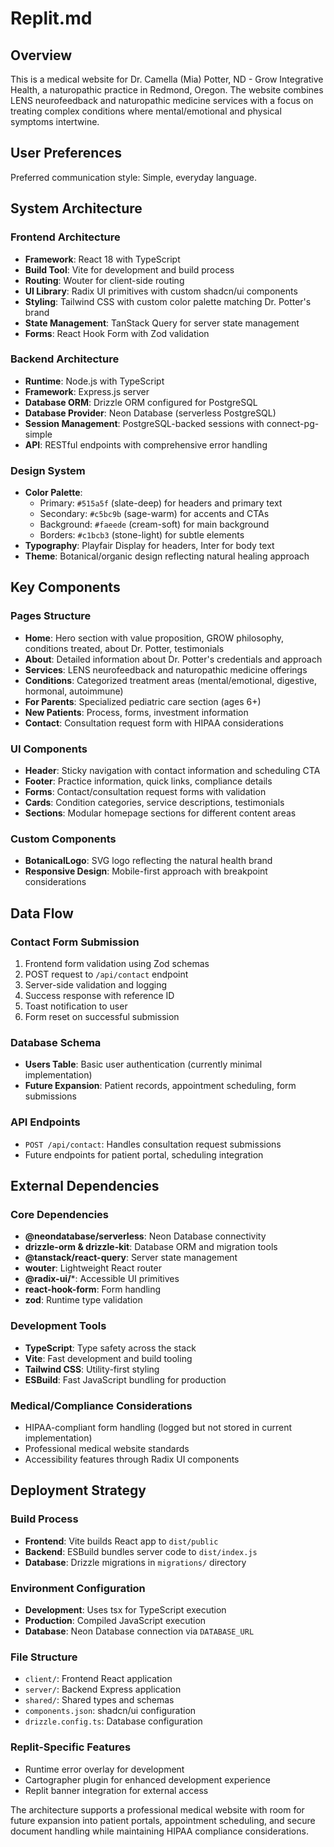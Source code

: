 # Replit.md

## Overview

This is a medical website for Dr. Camella (Mia) Potter, ND - Grow Integrative Health, a naturopathic practice in Redmond, Oregon. The website combines LENS neurofeedback and naturopathic medicine services with a focus on treating complex conditions where mental/emotional and physical symptoms intertwine.

## User Preferences

Preferred communication style: Simple, everyday language.

## System Architecture

### Frontend Architecture
- **Framework**: React 18 with TypeScript
- **Build Tool**: Vite for development and build process
- **Routing**: Wouter for client-side routing
- **UI Library**: Radix UI primitives with custom shadcn/ui components
- **Styling**: Tailwind CSS with custom color palette matching Dr. Potter's brand
- **State Management**: TanStack Query for server state management
- **Forms**: React Hook Form with Zod validation

### Backend Architecture  
- **Runtime**: Node.js with TypeScript
- **Framework**: Express.js server
- **Database ORM**: Drizzle ORM configured for PostgreSQL
- **Database Provider**: Neon Database (serverless PostgreSQL)
- **Session Management**: PostgreSQL-backed sessions with connect-pg-simple
- **API**: RESTful endpoints with comprehensive error handling

### Design System
- **Color Palette**: 
  - Primary: `#515a5f` (slate-deep) for headers and primary text
  - Secondary: `#c5bc9b` (sage-warm) for accents and CTAs  
  - Background: `#faeede` (cream-soft) for main background
  - Borders: `#c1bcb3` (stone-light) for subtle elements
- **Typography**: Playfair Display for headers, Inter for body text
- **Theme**: Botanical/organic design reflecting natural healing approach

## Key Components

### Pages Structure
- **Home**: Hero section with value proposition, GROW philosophy, conditions treated, about Dr. Potter, testimonials
- **About**: Detailed information about Dr. Potter's credentials and approach
- **Services**: LENS neurofeedback and naturopathic medicine offerings
- **Conditions**: Categorized treatment areas (mental/emotional, digestive, hormonal, autoimmune)
- **For Parents**: Specialized pediatric care section (ages 6+)
- **New Patients**: Process, forms, investment information
- **Contact**: Consultation request form with HIPAA considerations

### UI Components
- **Header**: Sticky navigation with contact information and scheduling CTA
- **Footer**: Practice information, quick links, compliance details
- **Forms**: Contact/consultation request forms with validation
- **Cards**: Condition categories, service descriptions, testimonials
- **Sections**: Modular homepage sections for different content areas

### Custom Components
- **BotanicalLogo**: SVG logo reflecting the natural health brand
- **Responsive Design**: Mobile-first approach with breakpoint considerations

## Data Flow

### Contact Form Submission
1. Frontend form validation using Zod schemas
2. POST request to `/api/contact` endpoint
3. Server-side validation and logging
4. Success response with reference ID
5. Toast notification to user
6. Form reset on successful submission

### Database Schema
- **Users Table**: Basic user authentication (currently minimal implementation)
- **Future Expansion**: Patient records, appointment scheduling, form submissions

### API Endpoints
- `POST /api/contact`: Handles consultation request submissions
- Future endpoints for patient portal, scheduling integration

## External Dependencies

### Core Dependencies
- **@neondatabase/serverless**: Neon Database connectivity
- **drizzle-orm & drizzle-kit**: Database ORM and migration tools
- **@tanstack/react-query**: Server state management
- **wouter**: Lightweight React router
- **@radix-ui/***: Accessible UI primitives
- **react-hook-form**: Form handling
- **zod**: Runtime type validation

### Development Tools
- **TypeScript**: Type safety across the stack
- **Vite**: Fast development and build tooling
- **Tailwind CSS**: Utility-first styling
- **ESBuild**: Fast JavaScript bundling for production

### Medical/Compliance Considerations
- HIPAA-compliant form handling (logged but not stored in current implementation)
- Professional medical website standards
- Accessibility features through Radix UI components

## Deployment Strategy

### Build Process
- **Frontend**: Vite builds React app to `dist/public`
- **Backend**: ESBuild bundles server code to `dist/index.js`
- **Database**: Drizzle migrations in `migrations/` directory

### Environment Configuration
- **Development**: Uses tsx for TypeScript execution
- **Production**: Compiled JavaScript execution
- **Database**: Neon Database connection via `DATABASE_URL`

### File Structure
- `client/`: Frontend React application
- `server/`: Backend Express application  
- `shared/`: Shared types and schemas
- `components.json`: shadcn/ui configuration
- `drizzle.config.ts`: Database configuration

### Replit-Specific Features
- Runtime error overlay for development
- Cartographer plugin for enhanced development experience
- Replit banner integration for external access

The architecture supports a professional medical website with room for future expansion into patient portals, appointment scheduling, and secure document handling while maintaining HIPAA compliance considerations.